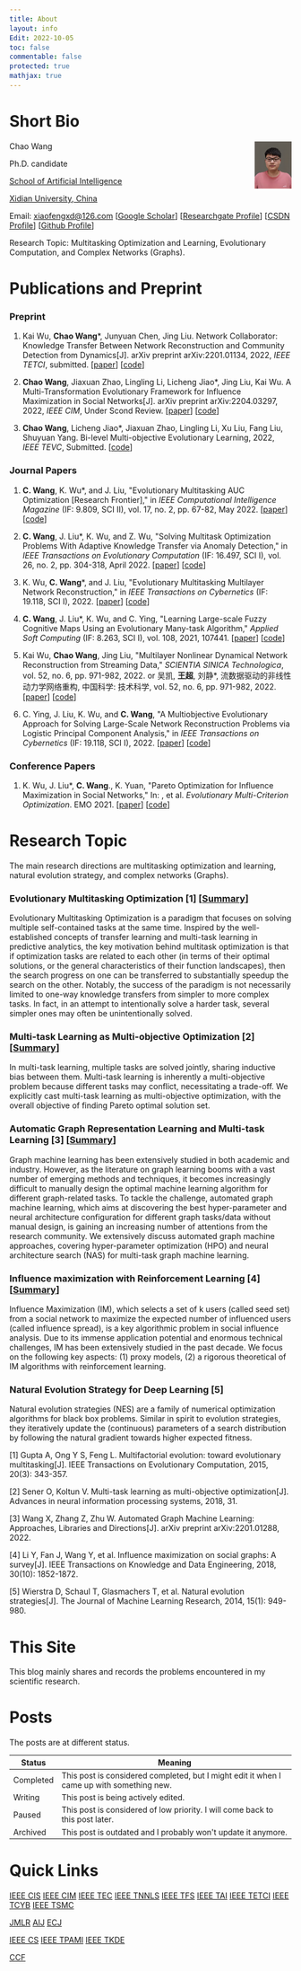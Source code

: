 ```yaml
---
title: About
layout: info
Edit: 2022-10-05
toc: false
commentable: false
protected: true
mathjax: true
---
```


# Short Bio
<img align="right" src="wangchao.png" width="13%"/>

Chao Wang

Ph.D. candidate

[School of Artificial Intelligence](https://sai.xidian.edu.cn/)

[Xidian University, China](https://www.xidian.edu.cn/)

Email: xiaofengxd@126.com [[Google Scholar](https://scholar.google.com/citations?user=Nj-aZHoAAAAJ&hl=zh-CN)] [[Researchgate Profile](https://www.researchgate.net/profile/Chao-Wang-408?ev=hdr_xprf)] [[CSDN Profile](https://blog.csdn.net/qq_40434430?type=blog)] [[Github Profile](https://github.com/xiaofangxd)]

Research Topic: Multitasking Optimization and Learning, Evolutionary Computation, and Complex Networks (Graphs).

# Publications and Preprint
### Preprint
1. Kai Wu, **Chao Wang***, Junyuan Chen, Jing Liu. Network Collaborator: Knowledge Transfer Between Network Reconstruction and Community Detection from Dynamics[J]. arXiv preprint arXiv:2201.01134, 2022, _IEEE TETCI_, submitted. [[paper](https://arxiv.org/abs/2201.01134)] [[code](https://github.com/xiaofangxd/EMTNRCD)]

2. **Chao Wang**, Jiaxuan Zhao, Lingling Li, Licheng Jiao*, Jing Liu, Kai Wu. A Multi-Transformation Evolutionary Framework for Influence Maximization in Social Networks[J]. arXiv preprint arXiv:2204.03297, 2022, _IEEE CIM_, Under Scond Review. [[paper](https://arxiv.org/abs/2204.03297)] [[code](https://github.com/xiaofangxd/MTEFIM)]

3. **Chao Wang**, Licheng Jiao*, Jiaxuan Zhao, Lingling Li, Xu Liu, Fang Liu, Shuyuan Yang. Bi-level Multi-objective Evolutionary Learning, 2022, _IEEE TEVC_, Submitted. [[code](https://github.com/xiaofangxd/BLMOL)]

### Journal Papers
1. **C. Wang**, K. Wu*, and J. Liu, "Evolutionary Multitasking AUC Optimization [Research Frontier]," in _IEEE Computational Intelligence Magazine_ (IF: 9.809, SCI II), vol. 17, no. 2, pp. 67-82, May 2022. [[paper](https://ieeexplore.ieee.org/abstract/document/9756594)] [[code](https://github.com/xiaofangxd/EMTAUC)]

2. **C. Wang**, J. Liu*, K. Wu, and Z. Wu, "Solving Multitask Optimization Problems With Adaptive Knowledge Transfer via Anomaly Detection," in _IEEE Transactions on Evolutionary Computation_ (IF: 16.497, SCI I), vol. 26, no. 2, pp. 304-318, April 2022. [[paper](https://ieeexplore.ieee.org/abstract/document/9385398)] [[code](https://github.com/xiaofangxd/MTEA-AD)]

3. K. Wu, **C. Wang***, and J. Liu, "Evolutionary Multitasking Multilayer Network Reconstruction," in _IEEE Transactions on Cybernetics_ (IF: 19.118, SCI I), 2022. [[paper](https://ieeexplore.ieee.org/abstract/document/9489377)] [[code](https://github.com/xiaofangxd/EM2MNR)]

4. **C. Wang**, J. Liu*, K. Wu, and C. Ying, "Learning Large-scale Fuzzy Cognitive Maps Using an Evolutionary Many-task Algorithm," _Applied Soft Computing_ (IF: 8.263, SCI I), vol. 108, 2021, 107441. [[paper](https://www.sciencedirect.com/science/article/abs/pii/S1568494621003641)] [[code](https://github.com/xiaofangxd/IBMTEA-FCM)]

5. Kai Wu, **Chao Wang**, Jing Liu, "Multilayer Nonlinear Dynamical Network Reconstruction from Streaming Data," _SCIENTIA SINICA Technologica_, vol. 52, no. 6, pp. 971-982, 2022. or 吴凯, **王超**, 刘静*, 流数据驱动的非线性动力学网络重构, 中国科学: 技术科学, vol. 52, no. 6, pp. 971-982, 2022. [[paper](https://www.sciengine.com/SST/doi/10.1360/SST-2020-0491)] [[code](https://github.com/SparseL/OMNR)]

6. C. Ying, J. Liu, K. Wu, and **C. Wang**, "A Multiobjective Evolutionary Approach for Solving Large-Scale Network Reconstruction Problems via Logistic Principal Component Analysis," in _IEEE Transactions on Cybernetics_ (IF: 19.118, SCI I), 2022. [[paper](https://ieeexplore.ieee.org/abstract/document/9537739)] [[code](https://github.com/xiaofangxd/SLEMO-NR)]


### Conference Papers
1. K. Wu, J. Liu*, **C. Wang**., K. Yuan, "Pareto Optimization for Influence Maximization in Social Networks," In: , et al. _Evolutionary Multi-Criterion Optimization_. EMO 2021. [[paper](https://link.springer.com/chapter/10.1007/978-3-030-72062-9_55)] [[code](https://github.com/SparseL/POIM)]

# Research Topic
The main research directions are multitasking optimization and learning, natural evolution strategy, and complex networks (Graphs).
### Evolutionary Multitasking Optimization [1] [[Summary](https://github.com/xiaofangxd/Multitasking-Optimization)]
Evolutionary Multitasking Optimization is a paradigm that focuses on solving multiple self-contained tasks at the same time. Inspired by the well-established concepts of transfer learning and multi-task learning in predictive analytics, the key motivation behind multitask optimization is that if optimization tasks are related to each other (in terms of their optimal solutions, or the general characteristics of their function landscapes), then the search progress on one can be transferred to substantially speedup the search on the other. Notably, the success of the paradigm is not necessarily limited to one-way knowledge transfers from simpler to more complex tasks. In fact, in an attempt to intentionally solve a harder task, several simpler ones may often be unintentionally solved.

### Multi-task Learning as Multi-objective Optimization [2] [[Summary](https://github.com/xiaofangxd/Multi-objective-optimization-and-Multi-task-Learning)]
In multi-task learning, multiple tasks are solved jointly, sharing inductive bias between them. Multi-task learning is inherently a multi-objective problem because different tasks may conflict, necessitating a trade-off. We explicitly cast multi-task learning as multi-objective optimization, with the overall objective of finding Pareto optimal solution set.

### Automatic Graph Representation Learning and Multi-task Learning [3] [[Summary](https://github.com/xiaofangxd/Graph-Neural-Network-and-Multi-Task-Learning)]
Graph machine learning has been extensively studied in both academic and industry. However, as the literature on graph learning booms with a vast number of emerging methods and techniques, it becomes increasingly difficult to manually design the optimal machine learning algorithm for different graph-related tasks. To tackle the challenge, automated graph machine learning, which aims at discovering the best hyper-parameter and neural architecture configuration for different graph tasks/data without manual design, is gaining an increasing number of attentions from the research community. We extensively discuss automated graph machine approaches, covering hyper-parameter optimization (HPO) and neural architecture search (NAS) for multi-task graph machine learning.

### Influence maximization with Reinforcement Learning [4] [[Summary](https://github.com/xiaofangxd/Influence-Maximization-Reinforcement-Learning)]
Influence Maximization (IM), which selects a set of k users (called seed set) from a social network to maximize the expected number of influenced users (called influence spread), is a key algorithmic problem in social influence analysis. Due to its immense application potential and enormous technical challenges, IM has been extensively studied in the past decade. We focus on the following key aspects: (1) proxy models, (2) a rigorous theoretical of IM algorithms with reinforcement learning.

### Natural Evolution Strategy for Deep Learning [5]
Natural evolution strategies (NES) are a family of numerical optimization algorithms for black box problems. Similar in spirit to evolution strategies, they iteratively update the (continuous) parameters of a search distribution by following the natural gradient towards higher expected fitness.

[1] Gupta A, Ong Y S, Feng L. Multifactorial evolution: toward evolutionary multitasking[J]. IEEE Transactions on Evolutionary Computation, 2015, 20(3): 343-357.

[2] Sener O, Koltun V. Multi-task learning as multi-objective optimization[J]. Advances in neural information processing systems, 2018, 31.

[3] Wang X, Zhang Z, Zhu W. Automated Graph Machine Learning: Approaches, Libraries and Directions[J]. arXiv preprint arXiv:2201.01288, 2022.

[4] Li Y, Fan J, Wang Y, et al. Influence maximization on social graphs: A survey[J]. IEEE Transactions on Knowledge and Data Engineering, 2018, 30(10): 1852-1872.

[5] Wierstra D, Schaul T, Glasmachers T, et al. Natural evolution strategies[J]. The Journal of Machine Learning Research, 2014, 15(1): 949-980.

# This Site
This blog mainly shares and records the problems encountered in my scientific research.

# Posts

The posts are at different status.

| Status    | Meaning                                                      |
| --------- | ------------------------------------------------------------ |
| Completed | This post is considered completed, but I might edit it when I came up with something new. |
| Writing   | This post is being actively edited.                          |
| Paused    | This post is considered of low priority. I will come back to this post later. |
| Archived  | This post is outdated and I probably won't update it anymore. |

# Quick Links
[IEEE CIS](https://cis.ieee.org/publications) [IEEE CIM](https://ieeexplore.ieee.org/xpl/RecentIssue.jsp?punumber=10207) [IEEE TEC](https://ieeexplore.ieee.org/xpl/RecentIssue.jsp?punumber=4235) [IEEE TNNLS](https://ieeexplore.ieee.org/xpl/RecentIssue.jsp?punumber=5962385) [IEEE TFS](https://ieeexplore.ieee.org/xpl/RecentIssue.jsp?punumber=91) [IEEE TAI](https://ieeexplore.ieee.org/xpl/RecentIssue.jsp?punumber=9078688) [IEEE TETCI](https://ieeexplore.ieee.org/xpl/mostRecentIssue.jsp?punumber=7433297) [IEEE TCYB](https://ieeexplore.ieee.org/xpl/RecentIssue.jsp?punumber=6221036) [IEEE TSMC](https://ieeexplore.ieee.org/xpl/RecentIssue.jsp?punumber=6221021)

[JMLR](https://www.jmlr.org/) [AIJ](https://www.journals.elsevier.com/artificial-intelligence) [ECJ](https://direct.mit.edu/evco) 

[IEEE CS](https://www.computer.org/) [IEEE TPAMI](https://ieeexplore.ieee.org/xpl/RecentIssue.jsp?punumber=34) [IEEE TKDE](https://ieeexplore.ieee.org/xpl/RecentIssue.jsp?punumber=69) 

[CCF](https://www.ccf.org.cn/Academic_Evaluation/By_category/)
